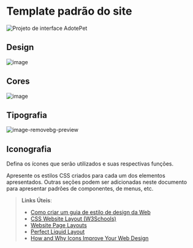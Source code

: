 # Template padrão do site

![Projeto de interface AdotePet](https://github.com/ICEI-PUC-Minas-PMV-SI/pmv-si-2024-1-pe1-t5-adote-pet/assets/161091903/dbf291e1-278c-4177-bd2b-66317f9ef99c)


## Design

![image](https://github.com/ICEI-PUC-Minas-PMV-SI/pmv-si-2024-1-pe1-t5-adote-pet/assets/161091903/ed4b7114-e90b-4e7e-bc11-aeacc3ddb64d)



## Cores

![image](https://github.com/ICEI-PUC-Minas-PMV-SI/pmv-si-2024-1-pe1-t5-adote-pet/assets/161091903/19afe0e5-4edb-4a12-9ada-24c94db48cb0)



## Tipografia

![image-removebg-preview](https://github.com/ICEI-PUC-Minas-PMV-SI/pmv-si-2024-1-pe1-t5-adote-pet/assets/161091903/923de26e-7f59-4411-8772-4c41a5077238)


## Iconografia

Defina os ícones que serão utilizados e suas respectivas funções.

Apresente os estilos CSS criados para cada um dos elementos apresentados.
Outras seções podem ser adicionadas neste documento para apresentar padrões de componentes, de menus, etc.


> **Links Úteis**:
>
> -  [Como criar um guia de estilo de design da Web](https://edrodrigues.com.br/blog/como-criar-um-guia-de-estilo-de-design-da-web/#)
> - [CSS Website Layout (W3Schools)](https://www.w3schools.com/css/css_website_layout.asp)
> - [Website Page Layouts](http://www.cellbiol.com/bioinformatics_web_development/chapter-3-your-first-web-page-learning-html-and-css/website-page-layouts/)
> - [Perfect Liquid Layout](https://matthewjamestaylor.com/perfect-liquid-layouts)
> - [How and Why Icons Improve Your Web Design](https://usabilla.com/blog/how-and-why-icons-improve-you-web-design/)
